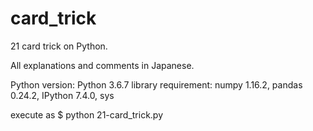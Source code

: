 # card_trick
21 card trick on Python.

All explanations and comments in Japanese.

Python version: Python 3.6.7
library requirement: numpy 1.16.2, pandas 0.24.2, IPython 7.4.0, sys 

execute as
$ python 21-card_trick.py
